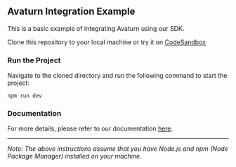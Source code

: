 ## Avaturn Integration Example

This is a basic example of integrating Avaturn using our SDK.

Clone this repository to your local machine or try it on [CodeSandbox](https://codesandbox.io/p/github/avaturn/sdk-example/)

### Run the Project

Navigate to the cloned directory and run the following command to start the project:

```
npm run dev
```

### Documentation

For more details, please refer to our documentation [here](https://docs.avaturn.me).

---

_Note: The above instructions assume that you have Node.js and npm (Node Package Manager) installed on your machine._
